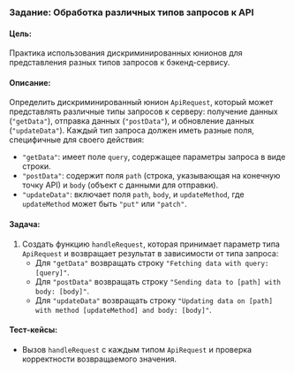 ### Задание: Обработка различных типов запросов к API

#### Цель:

Практика использования дискриминированных юнионов для представления разных типов запросов к бэкенд-сервису.

#### Описание:

Определить дискриминированный юнион `ApiRequest`, который может представлять различные типы запросов к серверу: получение данных (`"getData"`), отправка данных (`"postData"`), и обновление данных (`"updateData"`). Каждый тип запроса должен иметь разные поля, специфичные для своего действия:

-   `"getData"`: имеет поле `query`, содержащее параметры запроса в виде строки.
-   `"postData"`: содержит поля `path` (строка, указывающая на конечную точку API) и `body` (объект с данными для отправки).
-   `"updateData"`: включает поля `path`, `body`, и `updateMethod`, где `updateMethod` может быть `"put"` или `"patch"`.

#### Задача:

1. Создать функцию `handleRequest`, которая принимает параметр типа `ApiRequest` и возвращает результат в зависимости от типа запроса:
    - Для `"getData"` возвращать строку `"Fetching data with query: [query]"`.
    - Для `"postData"` возвращать строку `"Sending data to [path] with body: [body]"`.
    - Для `"updateData"` возвращать строку `"Updating data on [path] with method [updateMethod] and body: [body]"`.

#### Тест-кейсы:

-   Вызов `handleRequest` с каждым типом `ApiRequest` и проверка корректности возвращаемого значения.
